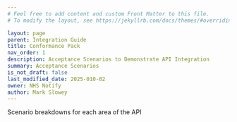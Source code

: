 ```yaml
---
# Feel free to add content and custom Front Matter to this file.
# To modify the layout, see https://jekyllrb.com/docs/themes/#overriding-theme-defaults

layout: page
parent: Integration Guide
title: Conformance Pack
nav_order: 1
description: Acceptance Scenarios to Demonstrate API Integration
summary: Acceptance Scenarios
is_not_draft: false
last_modified_date: 2025-010-02
owner: NHS Notify
author: Mark Slowey
---
```


Scenario breakdowns for each area of the API
